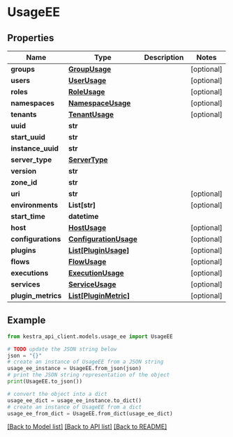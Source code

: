 # UsageEE


## Properties

Name | Type | Description | Notes
------------ | ------------- | ------------- | -------------
**groups** | [**GroupUsage**](GroupUsage.md) |  | [optional] 
**users** | [**UserUsage**](UserUsage.md) |  | [optional] 
**roles** | [**RoleUsage**](RoleUsage.md) |  | [optional] 
**namespaces** | [**NamespaceUsage**](NamespaceUsage.md) |  | [optional] 
**tenants** | [**TenantUsage**](TenantUsage.md) |  | [optional] 
**uuid** | **str** |  | 
**start_uuid** | **str** |  | 
**instance_uuid** | **str** |  | 
**server_type** | [**ServerType**](ServerType.md) |  | 
**version** | **str** |  | 
**zone_id** | **str** |  | 
**uri** | **str** |  | [optional] 
**environments** | **List[str]** |  | [optional] 
**start_time** | **datetime** |  | 
**host** | [**HostUsage**](HostUsage.md) |  | [optional] 
**configurations** | [**ConfigurationUsage**](ConfigurationUsage.md) |  | [optional] 
**plugins** | [**List[PluginUsage]**](PluginUsage.md) |  | [optional] 
**flows** | [**FlowUsage**](FlowUsage.md) |  | [optional] 
**executions** | [**ExecutionUsage**](ExecutionUsage.md) |  | [optional] 
**services** | [**ServiceUsage**](ServiceUsage.md) |  | [optional] 
**plugin_metrics** | [**List[PluginMetric]**](PluginMetric.md) |  | [optional] 

## Example

```python
from kestra_api_client.models.usage_ee import UsageEE

# TODO update the JSON string below
json = "{}"
# create an instance of UsageEE from a JSON string
usage_ee_instance = UsageEE.from_json(json)
# print the JSON string representation of the object
print(UsageEE.to_json())

# convert the object into a dict
usage_ee_dict = usage_ee_instance.to_dict()
# create an instance of UsageEE from a dict
usage_ee_from_dict = UsageEE.from_dict(usage_ee_dict)
```
[[Back to Model list]](../README.md#documentation-for-models) [[Back to API list]](../README.md#documentation-for-api-endpoints) [[Back to README]](../README.md)


